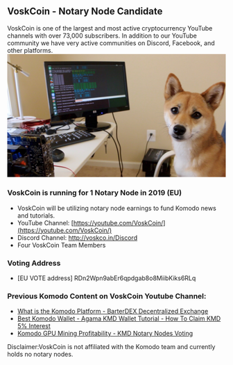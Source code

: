 ## VoskCoin - Notary Node Candidate
VoskCoin is one of the largest and most active cryptocurrency YouTube channels with over 73,000 subscribers. In addition to our YouTube community we have very active communities on Discord, Facebook, and other platforms.
![](tailsCTO.jpg)

### VoskCoin is running for 1 Notary Node in 2019 (EU)
* VoskCoin will be utilizing notary node earnings to fund Komodo news and tutorials.
* YouTube Channel: [https://youtube.com/VoskCoin/](https://youtube.com/VoskCoin/)
* Discord Channel: http://voskco.in/Discord
* Four VoskCoin Team Members

### Voting Address
* [EU VOTE address]
RDn2Wpn9abEr6qpdgab8o8MiibKiks6RLq

### Previous Komodo Content on VoskCoin Youtube Channel:
* [What is the Komodo Platform - BarterDEX Decentralized Exchange](https://www.youtube.com/watch?v=TGKazUHue6w)
* [Best Komodo Wallet - Agama KMD Wallet Tutorial - How To Claim KMD 5% Interest](https://www.youtube.com/watch?v=OYjs2NPJsLU)
* [Komodo GPU Mining Profitability - KMD Notary Nodes Voting](https://www.youtube.com/watch?v=fi-Y43hrHD8)

Disclaimer:VoskCoin is not affiliated with the Komodo team and currently holds no notary nodes.